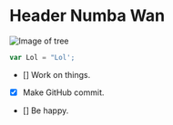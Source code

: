 # Header Numba Wan

![Image of tree](https://imgs.search.brave.com/_BdshnmpD0XeuqX0ZCjYvuJBw0j3eaVNyuQHXmifV5M/rs:fit:860:0:0:0/g:ce/aHR0cHM6Ly91cGxv/YWQud2lraW1lZGlh/Lm9yZy93aWtpcGVk/aWEvY29tbW9ucy9l/L2ViL0FzaF9UcmVl/Xy1fZ2VvZ3JhcGgu/b3JnLnVrXy1fNTkw/NzEwLmpwZw)

``` javascript
var Lol = "Lol';
```

- [] Work on things.
- [x] Make GitHub commit.
- [] Be happy.